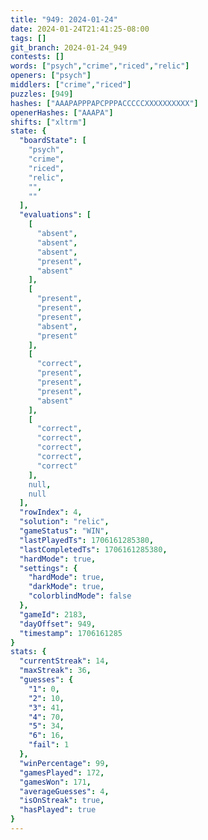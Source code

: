 ```yaml
---
title: "949: 2024-01-24"
date: 2024-01-24T21:41:25-08:00
tags: []
git_branch: 2024-01-24_949
contests: []
words: ["psych","crime","riced","relic"]
openers: ["psych"]
middlers: ["crime","riced"]
puzzles: [949]
hashes: ["AAAPAPPPAPCPPPACCCCCXXXXXXXXXX"]
openerHashes: ["AAAPA"]
shifts: ["xltrm"]
state: {
  "boardState": [
    "psych",
    "crime",
    "riced",
    "relic",
    "",
    ""
  ],
  "evaluations": [
    [
      "absent",
      "absent",
      "absent",
      "present",
      "absent"
    ],
    [
      "present",
      "present",
      "present",
      "absent",
      "present"
    ],
    [
      "correct",
      "present",
      "present",
      "present",
      "absent"
    ],
    [
      "correct",
      "correct",
      "correct",
      "correct",
      "correct"
    ],
    null,
    null
  ],
  "rowIndex": 4,
  "solution": "relic",
  "gameStatus": "WIN",
  "lastPlayedTs": 1706161285380,
  "lastCompletedTs": 1706161285380,
  "hardMode": true,
  "settings": {
    "hardMode": true,
    "darkMode": true,
    "colorblindMode": false
  },
  "gameId": 2183,
  "dayOffset": 949,
  "timestamp": 1706161285
}
stats: {
  "currentStreak": 14,
  "maxStreak": 36,
  "guesses": {
    "1": 0,
    "2": 10,
    "3": 41,
    "4": 70,
    "5": 34,
    "6": 16,
    "fail": 1
  },
  "winPercentage": 99,
  "gamesPlayed": 172,
  "gamesWon": 171,
  "averageGuesses": 4,
  "isOnStreak": true,
  "hasPlayed": true
}
---
```

<!-- more -->
